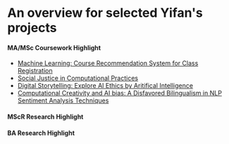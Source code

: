 # An overview for selected Yifan's projects

#### MA/MSc Coursework Highlight 

* [Machine Learning: Course Recommendation System for Class Registration](https://github.com/Yifan-FENG/personalization-ual)
* [Social Justice in Computational Practices](https://github.com/Yifan-FENG/feministcoding-ual)
* [Digital Storytelling: Explore AI Ethics by Aritifical Intelligence](https://github.com/Yifan-FENG/machineintelligence-ual)
* [Computational Creativity and AI bias: A Disfavored Bilingualism in NLP Sentiment Analysis Techniques](https://yfeng.cargo.site)

#### MScR Research Highlight 




#### BA Research Highlight

